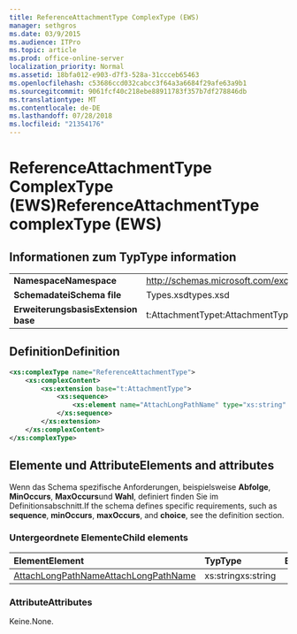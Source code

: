 ```yaml
---
title: ReferenceAttachmentType ComplexType (EWS)
manager: sethgros
ms.date: 03/9/2015
ms.audience: ITPro
ms.topic: article
ms.prod: office-online-server
localization_priority: Normal
ms.assetid: 18bfa012-e903-d7f3-528a-31ccceb65463
ms.openlocfilehash: c53686ccd032cabcc3f64a3a6684f29afe63a9b1
ms.sourcegitcommit: 9061fcf40c218ebe88911783f357b7df278846db
ms.translationtype: MT
ms.contentlocale: de-DE
ms.lasthandoff: 07/28/2018
ms.locfileid: "21354176"
---
```

# <a name="referenceattachmenttype-complextype-ews"></a><span data-ttu-id="5c9e7-102">ReferenceAttachmentType ComplexType (EWS)</span><span class="sxs-lookup"><span data-stu-id="5c9e7-102">ReferenceAttachmentType complexType (EWS)</span></span>

## <a name="type-information"></a><span data-ttu-id="5c9e7-103">Informationen zum Typ</span><span class="sxs-lookup"><span data-stu-id="5c9e7-103">Type information</span></span>

|||
|:-----|:-----|
|<span data-ttu-id="5c9e7-104">**Namespace**</span><span class="sxs-lookup"><span data-stu-id="5c9e7-104">**Namespace**</span></span> <br/> |http://schemas.microsoft.com/exchange/services/2006/types  <br/> |
|<span data-ttu-id="5c9e7-105">**Schemadatei**</span><span class="sxs-lookup"><span data-stu-id="5c9e7-105">**Schema file**</span></span> <br/> |<span data-ttu-id="5c9e7-106">Types.xsd</span><span class="sxs-lookup"><span data-stu-id="5c9e7-106">types.xsd</span></span>  <br/> |
|<span data-ttu-id="5c9e7-107">**Erweiterungsbasis**</span><span class="sxs-lookup"><span data-stu-id="5c9e7-107">**Extension base**</span></span> <br/> |<span data-ttu-id="5c9e7-108">t:AttachmentType</span><span class="sxs-lookup"><span data-stu-id="5c9e7-108">t:AttachmentType</span></span>  <br/> |
   
## <a name="definition"></a><span data-ttu-id="5c9e7-109">Definition</span><span class="sxs-lookup"><span data-stu-id="5c9e7-109">Definition</span></span>

```XML
<xs:complexType name="ReferenceAttachmentType">
    <xs:complexContent>
        <xs:extension base="t:AttachmentType">
            <xs:sequence>
                <xs:element name="AttachLongPathName" type="xs:string" maxOccurs="1" minOccurs="0"></xs:element>
            </xs:sequence>
        </xs:extension>
    </xs:complexContent>
</xs:complexType>

```

## <a name="elements-and-attributes"></a><span data-ttu-id="5c9e7-110">Elemente und Attribute</span><span class="sxs-lookup"><span data-stu-id="5c9e7-110">Elements and attributes</span></span>

<span data-ttu-id="5c9e7-111">Wenn das Schema spezifische Anforderungen, beispielsweise **Abfolge**, **MinOccurs**, **MaxOccurs**und **Wahl**, definiert finden Sie im Definitionsabschnitt.</span><span class="sxs-lookup"><span data-stu-id="5c9e7-111">If the schema defines specific requirements, such as **sequence**, **minOccurs**, **maxOccurs**, and **choice**, see the definition section.</span></span> 
  
### <a name="child-elements"></a><span data-ttu-id="5c9e7-112">Untergeordnete Elemente</span><span class="sxs-lookup"><span data-stu-id="5c9e7-112">Child elements</span></span>

|<span data-ttu-id="5c9e7-113">**Element**</span><span class="sxs-lookup"><span data-stu-id="5c9e7-113">**Element**</span></span>|<span data-ttu-id="5c9e7-114">**Typ**</span><span class="sxs-lookup"><span data-stu-id="5c9e7-114">**Type**</span></span>|<span data-ttu-id="5c9e7-115">**Beschreibung**</span><span class="sxs-lookup"><span data-stu-id="5c9e7-115">**Description**</span></span>|
|:-----|:-----|:-----|
|[<span data-ttu-id="5c9e7-116">AttachLongPathName</span><span class="sxs-lookup"><span data-stu-id="5c9e7-116">AttachLongPathName</span></span>](attachlongpathname.md) <br/> |<span data-ttu-id="5c9e7-117">xs:string</span><span class="sxs-lookup"><span data-stu-id="5c9e7-117">xs:string</span></span>  <br/> ||
   
### <a name="attributes"></a><span data-ttu-id="5c9e7-118">Attribute</span><span class="sxs-lookup"><span data-stu-id="5c9e7-118">Attributes</span></span>

<span data-ttu-id="5c9e7-119">Keine.</span><span class="sxs-lookup"><span data-stu-id="5c9e7-119">None.</span></span>
  

